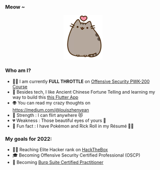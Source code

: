 ### Meow ~

<p align="center">
  <img src="kitten.png">
</p>

### Who am I?

- 👨‍💻 I am currently **FULL THROTTLE** on [Offensive Security PWK-200 Course](https://www.offensive-security.com/pwk-oscp/) <!--- maintaining [that Trading Bot](https://github.com/zyairelai/futures-hero) -->
- 🔮 Besides tech, I like Ancient Chinese Fortune Telling and learning my way to build this [this Flutter App](https://github.com/zyairelai/ching-chong-calculator)
- 👽 You can read my crazy thoughts on https://medium.com/@louiszhenyean 
- 💪 Strength : I can flirt anywhere 😻
- 💔 Weakness : Those beautiful eyes of yours 🥺
- 🦄 Fun fact : I have Pokémon and Rick Roll in my Résumé 🕺🏼

### My goals for 2022:
- 👨‍💻 Reaching Elite Hacker rank on [HackTheBox](https://app.hackthebox.com/profile/223593)
- 🎓 Becoming Offensive Security Certified Professional (OSCP)
- 🐞 Becoming [Burp Suite Certified Practitioner](https://portswigger.net/web-security/certification)
